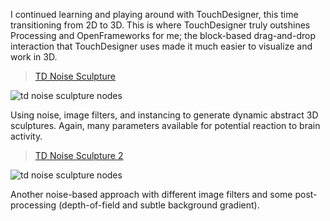 I continued learning and playing around with TouchDesigner, this time transitioning from 2D to 3D. This is where TouchDesigner truly outshines Processing and OpenFrameworks for me; the block-based drag-and-drop interaction that TouchDesigner uses made it much easier to visualize and work in 3D.

<blockquote class="imgur-embed-pub" lang="en" data-id="a/pWzF83B"  ><a href="//imgur.com/a/pWzF83B">TD Noise Sculpture</a></blockquote><script async src="//s.imgur.com/min/embed.js" charset="utf-8"></script>

![td noise sculpture nodes](https://i.imgur.com/Tq4sPNV.png)

Using noise, image filters, and instancing to generate dynamic abstract 3D sculptures. Again, many parameters available for potential reaction to brain activity.

<blockquote class="imgur-embed-pub" lang="en" data-id="a/8SpFcsa"  ><a href="//imgur.com/a/8SpFcsa">TD Noise Sculpture 2</a></blockquote><script async src="//s.imgur.com/min/embed.js" charset="utf-8"></script>

![td noise sculpture nodes](https://i.imgur.com/syd3sZh.png)

Another noise-based approach with different image filters and some post-processing (depth-of-field and subtle background gradient).